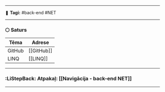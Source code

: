 ___

❚ **Tagi:** #back-end #NET 

---
### ⬡ Saturs

| Tēma   | Adrese     |
| ------ | ---------- |
| GitHub | [[GitHub]] |
| LINQ   | [[LINQ]]   |

---
### :LiStepBack: Atpakaļ: [[Navigācija - back-end NET]]
___